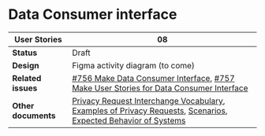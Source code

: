 # Data Consumer interface

<!-- prettier-ignore -->
| User Stories | 08 |
| ---------- | ---- |
| **Status** | Draft |
| **Design** | Figma activity diagram (to come)
| **Related issues** | [#756 Make Data Consumer Interface](https://github.com/blindnet-io/product-management/issues/756), [#757 Make User Stories for Data Consumer Interface](https://github.com/blindnet-io/product-management/issues/757)
| **Other documents** | [Privacy Request Interchange Vocabulary](https://github.com/blindnet-io/product-management/blob/devkit-schemas/refs/schemas/priv/RFC-PRIV.md), [Examples of Privacy Requests](https://github.com/blindnet-io/product-management/blob/devkit-schemas/refs/schemas/priv/examples.md), [Scenarios](https://github.com/blindnet-io/product-management/blob/devkit-schemas/refs/schemas/priv/scenarios.md), [Expected Behavior of Systems](https://github.com/blindnet-io/product-management/blob/devkit-schemas/refs/schemas/priv/expected-behavior.md)
